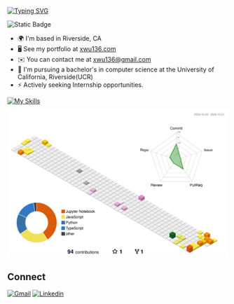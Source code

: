 [![Typing SVG](https://readme-typing-svg.demolab.com?font=Comfortaa&weight=500&size=30&pause=1000&color=00FFB3&vCenter=true&width=460&lines=Challenges%2C+Growth%2C+Success;Welcome+to+my+GitHub;Hi%2C+my+name+is+Xiyuan+Wu)](https://git.io/typing-svg)


![Static Badge](https://img.shields.io/badge/Undergrad-UCR-blue?style=for-the-badge)


* 🌍  I'm based in Riverside, CA
* 🖥️  See my portfolio at [xwu136.com](http://xwu136.com)
* ✉️  You can contact me at [xwu136@gmail.com](mailto:xwu136@gmail.com)
* 🧠  I'm pursuing a bachelor's in computer science at the University of California, Riverside(UCR)
* ⚡  Actively seeking Internship opportunities.

[![My Skills](https://skillicons.dev/icons?i=py,cpp,dfango,react,js,jquery,cmake,css,sklearn,tensorflow,pytorch,flask,gcp,git,github,githubactions,html,latex,sqlite,md,nextjs,nodejs,tailwind,vscode,notion,latex,npm,regex,windows&theme=light)](https://skillicons.dev)


![3D](./profile-3d-contrib/profile-season-animate.svg)

## Connect

[![Gmail](https://skillicons.dev/icons?i=gmail&theme=light)](mailto:xwu136@gmail.com)
[![Linkedin](https://skillicons.dev/icons?i=linkedin&theme=light)](https://www.linkedin.com/in/xiyuan-wu)
